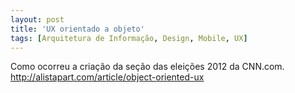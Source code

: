```yaml
---
layout: post
title: 'UX orientado a objeto'
tags: [Arquitetura de Informação, Design, Mobile, UX]
---
```


Como ocorreu a criação da seção das eleições 2012 da CNN.com.<br>
<http://alistapart.com/article/object-oriented-ux>

